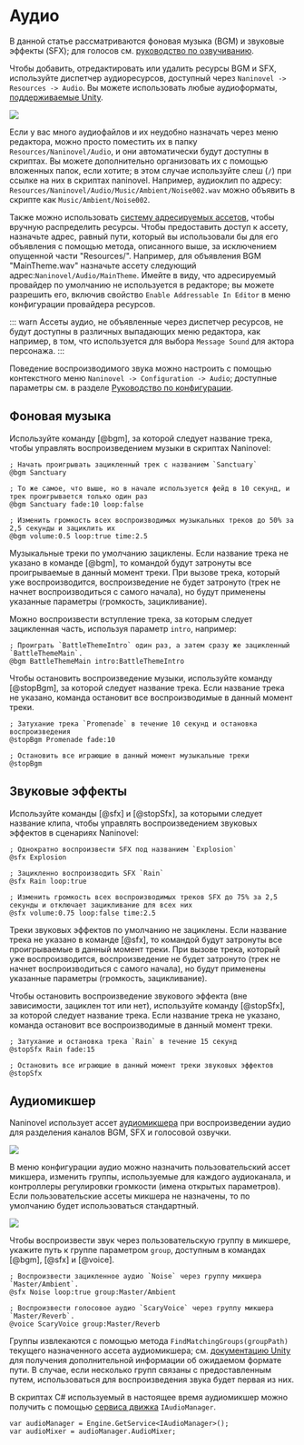 ﻿# Аудио

В данной статье рассматриваются фоновая музыка (BGM) и звуковые эффекты (SFX); для голосов см. [руководство по озвучиванию](/ru/guide/voicing.md).

Чтобы добавить, отредактировать или удалить ресурсы BGM и SFX, используйте диспетчер аудиоресурсов, доступный через `Naninovel -> Resources -> Audio`. Вы можете использовать любые аудиоформаты, [поддерживаемые Unity](https://docs.unity3d.com/Manual/AudioFiles.html).

![](https://i.gyazo.com/cacdec36623dbbfcf9f49c594de53c0f.png)

Если у вас много аудиофайлов и их неудобно назначать через меню редактора, можно просто поместить их в папку `Resources/Naninovel/Audio`, и они автоматически будут доступны в скриптах. Вы можете дополнительно организовать их с помощью вложенных папок, если хотите; в этом случае используйте слеш (`/`) при ссылке на них в скриптах naninovel. Например, аудиоклип по адресу: `Resources/Naninovel/Audio/Music/Ambient/Noise002.wav` можно объявить в скрипте как `Music/Ambient/Noise002`.

Также можно использовать [систему адресируемых ассетов](/ru/guide/resource-providers.md#адресация ), чтобы вручную распределить ресурсы. Чтобы предоставить доступ к ассету, назначьте адрес, равный пути, который вы использовали бы для его объявления с помощью метода, описанного выше, за исключением опущенной части "Resources/". Например, для объявления BGM "MainTheme.wav" назначьте ассету следующий адрес:`Naninovel/Audio/MainTheme`. Имейте в виду, что адресируемый провайдер по умолчанию не используется в редакторе; вы можете разрешить его, включив свойство `Enable Addressable In Editor` в меню конфигурации провайдера ресурсов.

::: warn
Ассеты аудио, не объявленные через диспетчер ресурсов, не будут доступны в различных выпадающих меню редактора, как например, в том, что используется для выбора `Message Sound` для актора персонажа.
::: 

Поведение воспроизводимого звука можно настроить с помощью контекстного меню `Naninovel -> Configuration -> Audio`; доступные параметры см. в разделе [Руководство по конфигурации](/ru/guide/configuration.md#аудио).

## Фоновая музыка

Используйте команду [@bgm], за которой следует название трека, чтобы управлять воспроизведением музыки в скриптах Naninovel:

```
; Начать проигрывать зацикленный трек с названием `Sanctuary` 
@bgm Sanctuary

; То же самое, что выше, но в начале используется фейд в 10 секунд, и трек проигрывается только один раз
@bgm Sanctuary fade:10 loop:false

; Изменить громкость всех воспроизводимых музыкальных треков до 50% за 2,5 секунды и зациклить их
@bgm volume:0.5 loop:true time:2.5
```

Музыкальные треки по умолчанию зациклены. Если название трека не указано в команде [@bgm], то командой будут затронуты все проигрываемые в данный момент треки. При вызове трека, который уже воспроизводится, воспроизведение не будет затронуто (трек не начнет воспроизводиться с самого начала), но будут применены указанные параметры (громкость, зацикливание).

Можно воспроизвести вступление трека, за которым следует зацикленная часть, используя параметр `intro`, например:

```
; Проиграть `BattleThemeIntro` один раз, а затем сразу же зацикленный `BattleThemeMain`.
@bgm BattleThemeMain intro:BattleThemeIntro
```

Чтобы остановить воспроизведение музыки, используйте команду [@stopBgm], за которой следует название трека. Если название трека не указано, команда остановит все воспроизводимые в данный момент треки.

```
; Затухание трека `Promenade` в течение 10 секунд и остановка воспроизведения
@stopBgm Promenade fade:10

; Остановить все играющие в данный момент музыкальные треки
@stopBgm
```

## Звуковые эффекты

Используйте команды [@sfx] и [@stopSfx], за которыми следует название клипа, чтобы управлять воспроизведением звуковых эффектов в сценариях Naninovel:

```
; Однократно воспроизвести SFX под названием `Explosion`
@sfx Explosion

; Зацикленно воспроизводить SFX `Rain`
@sfx Rain loop:true

; Изменить громкость всех воспроизводимых треков SFX до 75% за 2,5 секунды и отключает зацикливание для всех них
@sfx volume:0.75 loop:false time:2.5
```

Треки звуковых эффектов по умолчанию  не зациклены. Если название трека не указано в команде [@sfx], то командой будут затронуты все проигрываемые в данный момент треки. При вызове трека, который уже воспроизводится, воспроизведение не будет затронуто (трек не начнет воспроизводиться с самого начала), но будут применены указанные параметры (громкость, зацикливание).

Чтобы остановить воспроизведение звукового эффекта (вне зависимости, зациклен тот или нет), используйте команду [@stopSfx], за которой следует название трека. Если название трека не указано, команда остановит все воспроизводимые в данный момент треки.

```
; Затухание и остановка трека `Rain` в течение 15 секунд
@stopSfx Rain fade:15

; Остановить все играющие в данный момент треки звуковых эффектов
@stopSfx
```

## Аудиомикшер

Naninovel использует ассет [аудиомикшера](https://docs.unity3d.com/Manual/AudioMixer.html) при воспроизведении аудио для разделения каналов BGM, SFX и голосовой озвучки.

![](https://i.gyazo.com/6271d59ee9ac63a0a218316bd3bc78a8.png)

В меню конфигурации аудио можно назначить пользовательский ассет микшера, изменить группы, используемые для каждого аудиоканала, и контроллеры регулировки громкости (имена открытых параметров). Если пользовательские ассеты микшера не назначены, то по умолчанию будет использоваться стандартный.

![](https://i.gyazo.com/ef2db68edb871608d1718117a37e9486.png)

Чтобы воспроизвести звук через пользовательскую группу в микшере, укажите путь к группе параметром `group`, доступным в командах [@bgm], [@sfx] и [@voice].

```
; Воспроизвести зацикленное аудио `Noise` через группу микшера `Master/Ambient`.
@sfx Noise loop:true group:Master/Ambient

; Воспроизвести голосовое аудио `ScaryVoice` через группу микшера `Master/Reverb`.
@voice ScaryVoice group:Master/Reverb
```

Группы извлекаются с помощью метода `FindMatchingGroups(groupPath)` текущего назначенного ассета аудиомикшера; см. [документацию Unity](https://docs.unity3d.com/ScriptReference/Audio.AudioMixer.FindMatchingGroups) для получения дополнительной информации об ожидаемом формате пути. В случае, если несколько групп связаны с предоставленным путем, использоваться для воспроизведения звука будет первая из них.

В скриптах C# используемый в настоящее время аудиомикшер можно получить с помощью [сервиса движка](/ru/guide/engine-services.md) `IAudioManager`.

```
var audioManager = Engine.GetService<IAudioManager>();
var audioMixer = audioManager.AudioMixer;
```

